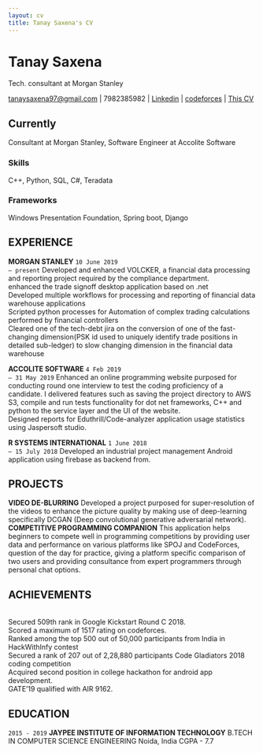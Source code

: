 ```yaml
---
layout: cv
title: Tanay Saxena's CV
---
```

# Tanay Saxena
Tech. consultant at Morgan Stanley

<div id="webaddress">
<a href="tanaysaxena97@gmail.com">tanaysaxena97@gmail.com</a>
| 7982385982
| <a href="www.linkedin.com/in/tanay-saxena-2504">Linkedin</a>
| <a href="http://codeforces.com/profile/tysamurai">codeforces</a>
| <a href="https://tysamurai97.github.io/markdown-cv/">This CV</a>
</div>


## Currently
Consultant at Morgan Stanley, Software Engineer at Accolite Software

### Skills
C++, Python, SQL, C#, Teradata

### Frameworks
Windows Presentation Foundation, Spring boot, Django

## EXPERIENCE

__MORGAN STANLEY__
`10 June 2019`
<br>
`– present`
Developed and enhanced VOLCKER, a financial data processing and reporting
project required by the compliance department.
<br> enhanced the trade signoff desktop application based on .net
<br> Developed multiple workflows for processing and reporting of financial data warehouse applications
<br> Scripted python processes for Automation of complex trading calculations performed by
financial controllers
<br> Cleared one of the tech-debt jira on the conversion of one of the fast-changing dimension(PSK id used
to uniquely identify trade positions in detailed sub-ledger) to slow changing
dimension in the financial data warehouse

__ACCOLITE SOFTWARE__
`4 Feb 2019`
<br>
`– 31 May 2019`
Enhanced an online programming website purposed for conducting round one
interview to test the coding proficiency of a candidate. I delivered features such
as saving the project directory to AWS S3, compile and run tests functionality
for dot net frameworks, C++ and python to the service layer and the UI of the
website.
<br> Designed reports for Eduthrill/Code-analyzer application usage statistics using
Jaspersoft studio.

__R SYSTEMS INTERNATIONAL__
`1 June 2018`
<br>
`– 15 July 2018`
Developed an industrial project management Android application using firebase
as backend from.

## PROJECTS
__VIDEO DE-BLURRING__
Developed a project purposed for super-resolution of the videos to enhance the picture quality by making use of
deep-learning specifically DCGAN (Deep convolutional generative
adversarial network).<br>
__COMPETITIVE PROGRAMMING COMPANION__
This application helps beginners to compete well in programming
competitions by providing user data and performance on various
platforms like SPOJ and CodeForces, question of the day for practice,
giving a platform specific comparison of two users and providing
consultance from expert programmers through personal chat options.

## ACHIEVEMENTS
<br> Secured 509th rank in Google
Kickstart Round C 2018.
<br> Scored a maximum of 1517
rating on codeforces.
<br> Ranked among the
top 500 out of 50,000
participants from India
in HackWithInfy contest
<br> Secured a rank of 207
out of 2,28,880 participants
Code Gladiators 2018 coding
competition
<br> Acquired second position in
college hackathon for
android app development.
<br> GATE’19 qualified with
AIR 9162.

## EDUCATION
`2015 - 2019`
__JAYPEE INSTITUTE OF INFORMATION TECHNOLOGY__
B.TECH IN COMPUTER SCIENCE
ENGINEERING
Noida, India
CGPA - 7.7

<!-- ### Footer

Last updated: May 2013 -->
